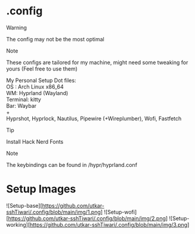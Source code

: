 # .config

>[!WARNING]
> The config may not be the most optimal

> [!NOTE]
> These configs are tailored for my machine, might need some tweaking for yours (Feel free to use them)

My Personal Setup Dot files: <br />
OS : Arch Linux x86_64 <br />
WM: Hyprland (Wayland) <br />
Terminal: kitty <br />
Bar: Waybar <br />
\+ <br />
Hyprshot, Hyprlock, Nautilus, Pipewire (+Wireplumber), Wofi, Fastfetch </br> 


>[!Tip]
> Install Hack Nerd Fonts

> [!Note]
> The keybindings can be found in /hypr/hyprland.conf

# Setup Images
![Setup-base][https://github.com/utkar-sshTiwari/.config/blob/main/img/1.png]
![Setup-wofi][https://github.com/utkar-sshTiwari/.config/blob/main/img/2.png]
![Setup-working][https://github.com/utkar-sshTiwari/.config/blob/main/img/3.png]
